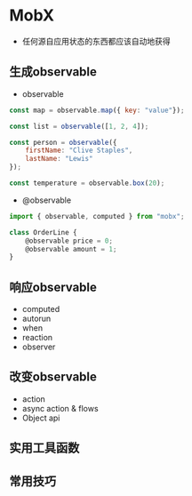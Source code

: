 # MobX

- 任何源自应用状态的东西都应该自动地获得

## 生成observable

- observable
```js
const map = observable.map({ key: "value"});

const list = observable([1, 2, 4]);

const person = observable({
    firstName: "Clive Staples",
    lastName: "Lewis"
});

const temperature = observable.box(20);
```
- @observable
```js
import { observable, computed } from "mobx";

class OrderLine {
    @observable price = 0;
    @observable amount = 1;
}
```

## 响应observable

- computed
- autorun
- when
- reaction
- observer

## 改变observable

- action
- async action & flows
- Object api

## 实用工具函数

## 常用技巧
